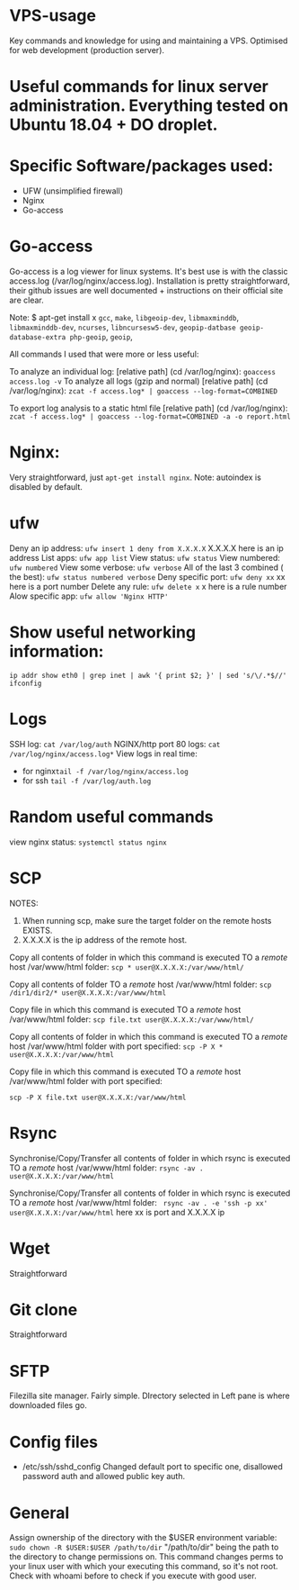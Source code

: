 # VPS-usage
Key commands and knowledge for using and maintaining a VPS. Optimised for web development (production server).

# Useful commands for linux server administration. Everything tested on Ubuntu 18.04 + DO droplet.

# Specific Software/packages used:
- UFW (unsimplified firewall)
- Nginx 
- Go-access

# Go-access
Go-access is a log viewer for linux systems. It's best use is with the classic access.log (/var/log/nginx/access.log). Installation is pretty straightforward, their github issues are well documented + instructions on their official site are clear.

Note: 
$ apt-get install x
```gcc```, ```make```, ```libgeoip-dev```, ```libmaxminddb```, ```libmaxminddb-dev```, ```ncurses```, ```libncursesw5-dev```, ```geopip-datbase geoip-database-extra php-geoip```, ```geoip```, 

All commands I used that were more or less useful:

To analyze an individual log: [relative path] (cd /var/log/nginx): ```goaccess access.log -v```
To analyze all logs (gzip and normal) [relative path] (cd /var/log/nginx):
```zcat -f access.log* | goaccess --log-format=COMBINED```

To export log analysis to a static html file [relative path] (cd /var/log/nginx): 
```zcat -f access.log* | goaccess --log-format=COMBINED -a -o report.html```


# Nginx:
Very straightforward, just ```apt-get install nginx```. Note: autoindex is disabled by default.

# ufw

Deny an ip address:
```ufw insert 1 deny from X.X.X.X``` X.X.X.X here is an ip address
List apps:
```ufw app list```
View status:
```ufw status```
View numbered: 
```ufw numbered```
View some verbose:
```ufw verbose```
All of the last 3 combined ( the best):
```ufw status numbered verbose```
Deny specific port:
```ufw deny xx``` xx here is a port number 
Delete any rule:
```ufw delete x``` x here is a rule number
Alow specific app:
```ufw allow 'Nginx HTTP'```

# Show useful networking information:
```ip addr show eth0 | grep inet | awk '{ print $2; }' | sed 's/\/.*$//'```
```ifconfig```


# Logs
SSH log:
```cat /var/log/auth```
NGINX/http port 80 logs:
```cat /var/log/nginx/access.log*```
View logs in real time:
- for nginx```tail -f /var/log/nginx/access.log```
- for ssh ```tail -f /var/log/auth.log```
# Random useful commands

view nginx status: ```systemctl status nginx```


# SCP

NOTES: 
1) When running scp, make sure the target folder on the remote hosts EXISTS. 
2) X.X.X.X is the ip address of the remote host.

Copy all contents of folder in which this command is executed TO a *remote* host /var/www/html folder: 
```scp * user@X.X.X.X:/var/www/html/```

Copy all contents of folder TO a *remote* host /var/www/html folder:
```scp /dir1/dir2/* user@X.X.X.X:/var/www/html```

Copy file in which this command is executed TO a *remote* host /var/www/html folder:
```scp file.txt user@X.X.X.X:/var/www/html/```

Copy all contents of folder in which this command is executed TO a *remote* host /var/www/html folder with port specified: 
```scp -P X * user@X.X.X.X:/var/www/html```

Copy file in which this command is executed TO a *remote* host /var/www/html folder with port specified:

```scp -P X file.txt user@X.X.X.X:/var/www/html```

# Rsync

Synchronise/Copy/Transfer all contents of folder in which rsync is executed TO a *remote* host /var/www/html folder:
```rsync -av . user@X.X.X.X:/var/www/html```

Synchronise/Copy/Transfer all contents of folder in which rsync is executed TO a *remote* host /var/www/html folder:
``` rsync -av . -e 'ssh -p xx' user@X.X.X.X:/var/www/html``` here xx is port and X.X.X.X ip
# Wget
Straightforward

# Git clone
Straightforward

# SFTP
Filezilla site manager. Fairly simple. DIrectory selected in Left pane is where downloaded files go. 

# Config files
- /etc/ssh/sshd_config
Changed default port to specific one, disallowed password auth and allowed public key auth. 

# General

Assign ownership of the directory with the $USER environment variable:
```sudo chown -R $USER:$USER /path/to/dir``` "/path/to/dir" being the path to the directory to change permissions on.
This command changes perms to your linux user with which your executing this command, so it's not root.
Check with whoami before to check if you execute with good user.
